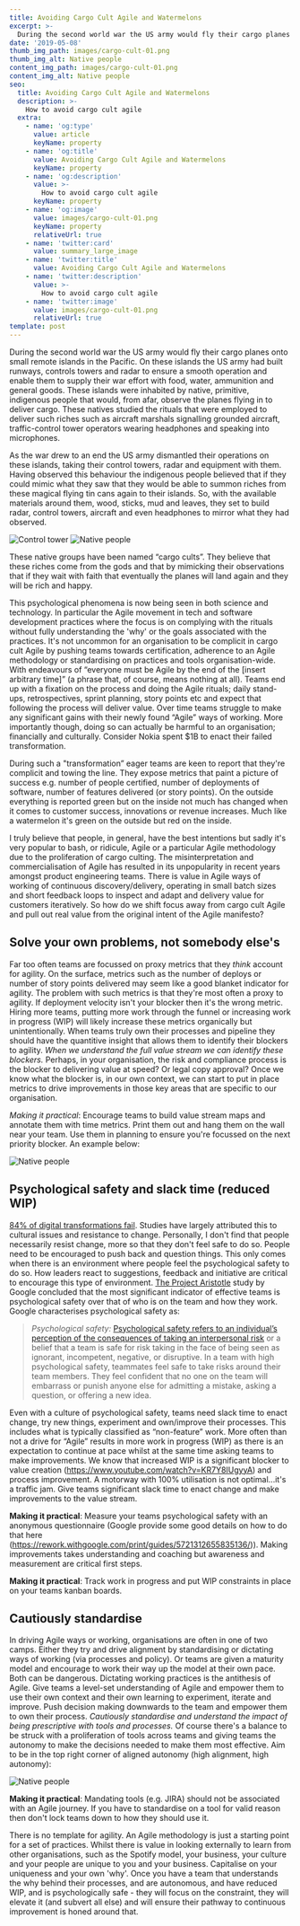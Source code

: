 ```yaml
---
title: Avoiding Cargo Cult Agile and Watermelons
excerpt: >-
  During the second world war the US army would fly their cargo planes onto small remote islands in the Pacific. On these islands the US army had built runways, controls towers and radar to ensure a smooth operation and enable them to supply their war effort with food, water, ammunition and general goods. 
date: '2019-05-08'
thumb_img_path: images/cargo-cult-01.png
thumb_img_alt: Native people
content_img_path: images/cargo-cult-01.png
content_img_alt: Native people
seo:
  title: Avoiding Cargo Cult Agile and Watermelons
  description: >-
    How to avoid cargo cult agile
  extra:
    - name: 'og:type'
      value: article
      keyName: property
    - name: 'og:title'
      value: Avoiding Cargo Cult Agile and Watermelons
      keyName: property
    - name: 'og:description'
      value: >-
        How to avoid cargo cult agile
      keyName: property
    - name: 'og:image'
      value: images/cargo-cult-01.png
      keyName: property
      relativeUrl: true
    - name: 'twitter:card'
      value: summary_large_image
    - name: 'twitter:title'
      value: Avoiding Cargo Cult Agile and Watermelons
    - name: 'twitter:description'
      value: >-
        How to avoid cargo cult agile
    - name: 'twitter:image'
      value: images/cargo-cult-01.png
      relativeUrl: true
template: post
---
```


During the second world war the US army would fly their cargo planes onto small remote islands in the Pacific. On these islands the US army had built runways, controls towers and radar to ensure a smooth operation and enable them to supply their war effort with food, water, ammunition and general goods.  These islands were inhabited by native, primitive, indigenous people that would, from afar, observe the planes flying in to deliver cargo. These natives studied the rituals that were employed to deliver such riches such as aircraft marshals signalling grounded aircraft, traffic-control tower operators wearing headphones and speaking into microphones.

As the war drew to an end the US army dismantled their operations on these islands, taking their control towers, radar and equipment with them. Having observed this behaviour the indigenous people believed that if they could mimic what they saw that they would be able to summon riches from these magical flying tin cans again to their islands. So, with the available materials around them, wood, sticks, mud and leaves, they set to build radar, control towers, aircraft and even headphones to mirror what they had observed.

![Control tower](/images/cargo-cult-01.png)
![Native people](/images/cargo-cult-02.png)

These native groups have been named “cargo cults”. They believe that these riches come from the gods and that by mimicking their observations that if they wait with faith that eventually the planes will land again and they will be rich and happy.

This psychological phenomena is now being seen in both science and technology. In particular the Agile movement in tech and software development practices where the focus is on complying with the rituals without fully understanding the 'why' or the goals associated with the practices. It's not uncommon for an organisation to be complicit in cargo cult Agile by pushing teams towards certification, adherence to an Agile methodology or standardising on practices and tools organisation-wide. With endeavours of “everyone must be Agile by the end of the [insert arbitrary time]” (a phrase that, of course, means nothing at all). Teams end up with a fixation on the process and doing the Agile rituals; daily stand-ups, retrospectives, sprint planning, story points etc and expect that following the process will deliver value. Over time teams struggle to make any significant gains with their newly found “Agile” ways of working. More importantly though, doing so can actually be harmful to an organisation; financially and culturally. Consider Nokia spent $1B to enact their failed transformation. 

During such a "transformation” eager teams are keen to report that they're complicit and towing the line. They expose metrics that paint a picture of success e.g. number of people certified, number of deployments of software, number of features delivered (or story points). On the outside everything is reported green but on the inside not much has changed when it comes to customer success, innovations or revenue increases. Much like a watermelon it's green on the outside but red on the inside.

I truly believe that people, in general, have the best intentions but sadly it's very popular to bash, or ridicule, Agile or a particular Agile methodology due to the proliferation of cargo culting. The misinterpretation and commercialisation of Agile has resulted in its unpopularity in recent years amongst product engineering teams. There is value in Agile ways of working of continuous discovery/delivery, operating in small batch sizes and short feedback loops to inspect and adapt and delivery value for customers iteratively. So how do we shift focus away from cargo cult Agile and pull out real value from the original intent of the Agile manifesto?

## Solve your own problems, not somebody else's

Far too often teams are focussed on proxy metrics that they *think* account for agility. On the surface, metrics such as the number of deploys or number of story points delivered may seem like a good blanket indicator for agility. The problem with such metrics is that they're most often a proxy to agility. If deployment velocity isn't your blocker then it's the wrong metric. Hiring more teams, putting more work through the funnel or increasing work in progress (WIP) will likely increase these metrics organically but unintentionally. When teams truly own their processes and pipeline they should have the quantitive insight that allows them to identify their blockers to agility. *When we understand the full value stream we can identify these blockers.* Perhaps, in your organisation, the risk and compliance process is the blocker to delivering value at speed? Or legal copy approval? Once we know what the blocker is, in our own context, we can start to put in place metrics to drive improvements in those key areas that are specific to our organisation.

*Making it practical*: Encourage teams to build value stream maps and annotate them with time metrics. Print them out and hang them on the wall near your team. Use them in planning to ensure you're focussed on the next priority blocker. An example below:

![Native people](/images/cargo-cult-03.png)

## Psychological safety and slack time (reduced WIP)

[84% of digital transformations fail](https://www.forbes.com/sites/brucerogers/2016/01/07/why-84-of-companies-fail-at-digital-transformation/#2ec6d442397b). Studies have largely attributed this to cultural issues and resistance to change. Personally, I don't find that people necessarily resist change, more so that they don't feel safe to do so. People need to be encouraged to push back and question things. This only comes when there is an environment where people feel the psychological safety to do so. How leaders react to suggestions, feedback and initiative are critical to encourage this type of environment. [The Project Aristotle](https://rework.withgoogle.com/print/guides/5721312655835136/) study by Google concluded that the most significant indicator of effective teams is psychological safety over that of who is on the team and how they work. Google characterises psychological safety as:

> *Psychological safety:* [Psychological safety refers to an individual’s perception of the consequences of taking an interpersonal risk](http://www.jstor.org/stable/2666999?origin=JSTOR-pdf&seq=1#page_scan_tab_contents) or a belief that a team is safe for risk taking in the face of being seen as ignorant, incompetent, negative, or disruptive. In a team with high psychological safety, teammates feel safe to take risks around their team members. They feel confident that no one on the team will embarrass or punish anyone else for admitting a mistake, asking a question, or offering a new idea.

Even with a culture of psychological safety, teams need slack time to enact change, try new things, experiment and own/improve their processes. This includes what is typically classified as “non-feature” work. More often than not a drive for “Agile” results in more work in progress (WIP) as there is an expectation to continue at pace whilst at the same time asking teams to make improvements. We know that increased WIP is a significant blocker to value creation (https://www.youtube.com/watch?v=KR7Y8IUgyyA) and process improvement. A motorway with 100% utilisation is not optimal...it's a traffic jam. Give teams significant slack time to enact change and make improvements to the value stream.

**Making it practical**: Measure your teams psychological safety with an anonymous questionnaire (Google provide some good details on how to do that here (https://rework.withgoogle.com/print/guides/5721312655835136/)). Making improvements takes understanding and coaching but awareness and measurement are critical first steps.

**Making it practical**: Track work in progress and put WIP constraints in place on your teams kanban boards.

## Cautiously standardise

In driving Agile ways or working, organisations are often in one of two camps. Either they try and drive alignment by standardising or dictating ways of working (via processes and policy). Or teams are given a maturity model and encourage to work their way up the model at their own pace. Both can be dangerous. Dictating working practices is the antithesis of Agile. Give teams a level-set understanding of Agile and empower them to use their own context and their own learning to experiment, iterate and improve. Push decision making downwards to the team and empower them to own their process. *Cautiously standardise and understand the impact of being prescriptive with tools and processes.* Of course there's a balance to be struck with a proliferation of tools across teams and giving teams the autonomy to make the decisions needed to make them most effective. Aim to be in the top right corner of aligned autonomy (high alignment, high autonomy):

![Native people](/images/cargo-cult-04.png)

**Making it practical**: Mandating tools (e.g. JIRA) should not be associated with an Agile journey. If you have to standardise on a tool for valid reason then don't lock teams down to how they should use it.

There is no template for agility. An Agile methodology is just a starting point for a set of practices. Whilst there is value in looking externally to learn from other organisations, such as the Spotify model, your business, your culture and your people are unique to you and your business. Capitalise on your uniqueness and your own 'why'. Once you have a team that understands the why behind their processes, and are autonomous, and have reduced WIP, and is psychologically safe - they will focus on the constraint, they will elevate it (and subvert all else) and will ensure their pathway to continuous improvement is honed around that.

